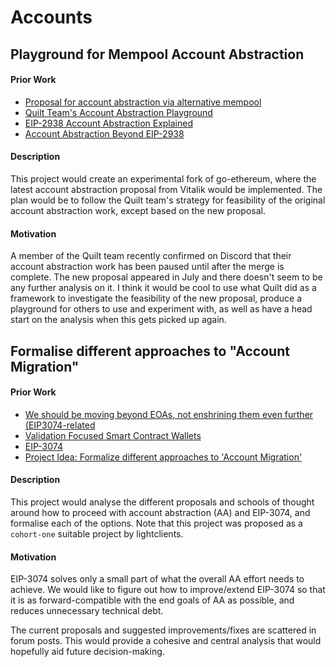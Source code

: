 # Accounts


## Playground for Mempool Account Abstraction
#### Prior Work
- [Proposal for account abstraction via alternative mempool](https://notes.ethereum.org/@vbuterin/alt_abstraction)
- [Quilt Team's Account Abstraction Playground](https://github.com/quilt/account-abstraction-playground)
- [EIP-2938 Account Abstraction Explained](https://hackmd.io/@SamWilsn/ryhxoGp4D)
- [Account Abstraction Beyond EIP-2938](https://hackmd.io/@SamWilsn/S1UQDOzBv)

#### Description
This project would create an experimental fork of go-ethereum, where the latest account abstraction proposal from Vitalik would be implemented. The plan would be to follow the Quilt team's strategy for feasibility of the original account abstraction work, except based on the new proposal.

#### Motivation
A member of the Quilt team recently confirmed on Discord that their account abstraction work has been paused until after the merge is complete. The new proposal appeared in July and there doesn't seem to be any further analysis on it. I think it would be cool to use what Quilt did as a framework to investigate the feasibility of the new proposal, produce a playground for others to use and experiment with, as well as have a head start on the analysis when this gets picked up again.


## Formalise different approaches to "Account Migration"
#### Prior Work
- [We should be moving beyond EOAs, not enshrining them even further (EIP3074-related](https://ethereum-magicians.org/t/we-should-be-moving-beyond-eoas-not-enshrining-them-even-further-eip-3074-related/6538)
- [Validation Focused Smart Contract Wallets](https://ethereum-magicians.org/t/validation-focused-smart-contract-wallets/6603)
- [EIP-3074](https://eips.ethereum.org/EIPS/eip-3074)
- [Project Idea: Formalize different approaches to 'Account Migration'](https://github.com/ethereum-cdap/cohort-one/issues/31)

#### Description
This project would analyse the different proposals and schools of thought around how to proceed with account abstraction (AA) and EIP-3074, and formalise each of the options. Note that this project was proposed as a `cohort-one` suitable project by lightclients. 

#### Motivation
EIP-3074 solves only a small part of what the overall AA effort needs to achieve. We would like to figure out how to improve/extend EIP-3074 so that it is as forward-compatible with the end goals of AA as possible, and reduces unnecessary technical debt.

The current proposals and suggested improvements/fixes are scattered in forum posts. This would provide a cohesive and central analysis that would hopefully aid future decision-making.